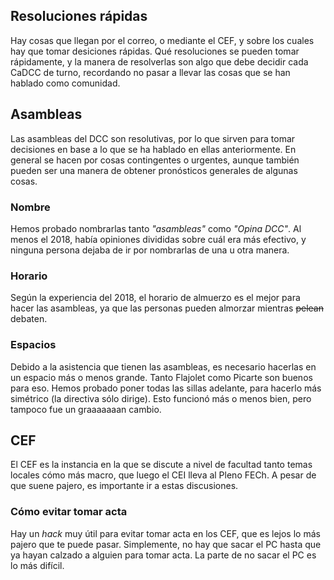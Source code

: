 ## Resoluciones rápidas

Hay cosas que llegan por el correo, o mediante el CEF, y sobre los cuales hay que tomar desiciones rápidas. Qué resoluciones se pueden tomar rápidamente, y la manera de resolverlas son algo que debe decidir cada CaDCC de turno, recordando no pasar a llevar las cosas que se han hablado como comunidad.

## Asambleas

Las asambleas del DCC son resolutivas, por lo que sirven para tomar decisiones en base a lo que se ha hablado en ellas anteriormente. En general se hacen por cosas contingentes o urgentes, aunque también pueden ser una manera de obtener pronósticos generales de algunas cosas.

### Nombre

Hemos probado nombrarlas tanto _"asambleas"_ como _"Opina DCC"_. Al menos el 2018, había opiniones divididas sobre cuál era más efectivo, y ninguna persona dejaba de ir por nombrarlas de una u otra manera.

### Horario

Según la experiencia del 2018, el horario de almuerzo es el mejor para hacer las asambleas, ya que las personas pueden almorzar mientras <s>pelean</s> debaten.

### Espacios

Debido a la asistencia que tienen las asambleas, es necesario hacerlas en un espacio más o menos grande. Tanto Flajolet como Picarte son buenos para eso. Hemos probado poner todas las sillas adelante, para hacerlo más simétrico (la directiva sólo dirige). Esto funcionó más o menos bien, pero tampoco fue un graaaaaaan cambio.

## CEF

El CEF es la instancia en la que se discute a nivel de facultad tanto temas locales cómo más macro, que luego el CEI lleva al Pleno FECh. A pesar de que suene pajero, es importante ir a estas discusiones.

### Cómo evitar tomar acta

Hay un _hack_ muy útil para evitar tomar acta en los CEF, que es lejos lo más pajero que te puede pasar. Simplemente, no hay que sacar el PC hasta que ya hayan calzado a alguien para tomar acta. La parte de no sacar el PC es lo más difícil.